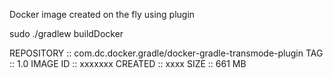 Docker image created on the fly using plugin

sudo ./gradlew buildDocker

REPOSITORY :: com.dc.docker.gradle/docker-gradle-transmode-plugin
TAG :: 1.0
IMAGE ID :: xxxxxxx
CREATED :: xxxx
SIZE :: 661 MB